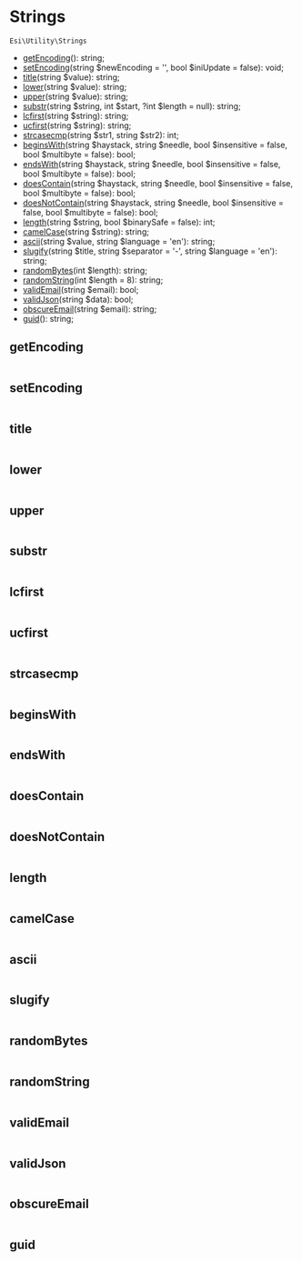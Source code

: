 # Strings

`Esi\Utility\Strings`

* [getEncoding](#getencoding)(): string;
* [setEncoding](#setencoding)(string $newEncoding = '', bool $iniUpdate = false): void;
* [title](#title)(string $value): string;
* [lower](#lower)(string $value): string;
* [upper](#upper)(string $value): string;
* [substr](#substr)(string $string, int $start, ?int $length = null): string;
* [lcfirst](#lcfirst)(string $string): string;
* [ucfirst](#ucfirst)(string $string): string;
* [strcasecmp](#strcasecmp)(string $str1, string $str2): int;
* [beginsWith](#beginswith)(string $haystack, string $needle, bool $insensitive = false, bool $multibyte = false): bool;
* [endsWith](#endswith)(string $haystack, string $needle, bool $insensitive = false, bool $multibyte = false): bool;
* [doesContain](#doescontain)(string $haystack, string $needle, bool $insensitive = false, bool $multibyte = false): bool;
* [doesNotContain](#doesnotcontain)(string $haystack, string $needle, bool $insensitive = false, bool $multibyte = false): bool;
* [length](#length)(string $string, bool $binarySafe = false): int;
* [camelCase](#camelcase)(string $string): string;
* [ascii](#ascii)(string $value, string $language = 'en'): string;
* [slugify](#slugify)(string $title, string $separator = '-', string $language = 'en'): string;
* [randomBytes](#randombytes)(int $length): string;
* [randomString](#randomstring)(int $length = 8): string;
* [validEmail](#validemail)(string $email): bool;
* [validJson](#validjson)(string $data): bool;
* [obscureEmail](#obscureemail)(string $email): string;
* [guid](#guid)(): string;


## getEncoding



```php

```

## setEncoding



```php

```

## title



```php

```

## lower



```php

```

## upper



```php

```

## substr



```php

```

## lcfirst



```php

```

## ucfirst



```php

```

## strcasecmp



```php

```

## beginsWith



```php

```

## endsWith



```php

```

## doesContain



```php

```

## doesNotContain



```php

```

## length



```php

```

## camelCase



```php

```

## ascii



```php

```

## slugify



```php

```

## randomBytes



```php

```

## randomString



```php

```

## validEmail



```php

```

## validJson



```php

```

## obscureEmail



```php

```

## guid



```php

```
